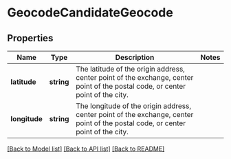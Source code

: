 # GeocodeCandidateGeocode

## Properties
Name | Type | Description | Notes
------------ | ------------- | ------------- | -------------
**latitude** | **string** | The latitude of the origin address, center point of the exchange, center point of the postal code, or center point of the city. | 
**longitude** | **string** | The longitude of the origin address, center point of the exchange, center point of the postal code, or center point of the city. | 

[[Back to Model list]](../../README.md#documentation-for-models) [[Back to API list]](../../README.md#documentation-for-api-endpoints) [[Back to README]](../../README.md)

